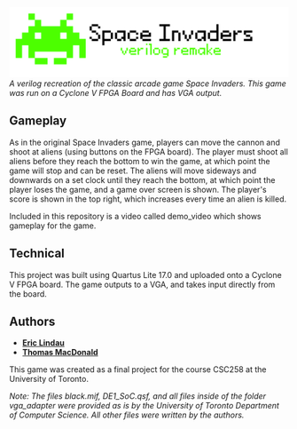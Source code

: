 ![](space_invaders.png)
*A verilog recreation of the classic arcade game Space Invaders. This game was run on a Cyclone V FPGA Board and has VGA output.*

## Gameplay
As in the original Space Invaders game, players can move the cannon and shoot at aliens (using buttons on the FPGA board). The player must
shoot all aliens before they reach the bottom to win the game, at which point the game will stop and can be reset. The aliens will move sideways and downwards on a set clock until they reach the bottom, at which point the player loses the game, and a game over screen is shown. The player's score is shown in the top right, which increases every time an alien is killed.

Included in this repository is a video called demo_video which shows gameplay for the game.

## Technical
This project was built using Quartus Lite 17.0 and uploaded onto a Cyclone V FPGA board. The game outputs to a VGA, and takes input directly from the board.

## Authors
- **[Eric Lindau](https://github.com/eric-lindau)**
- **[Thomas MacDonald](https://github.com/thomasdmacdonald)**

This game was created as a final project for the course CSC258 at the University of Toronto.

*Note: The files black.mif, DE1_SoC.qsf, and all files inside of the folder vga_adapter were provided as is by
the University of Toronto Department of Computer Science. All other files were written by the authors.*
